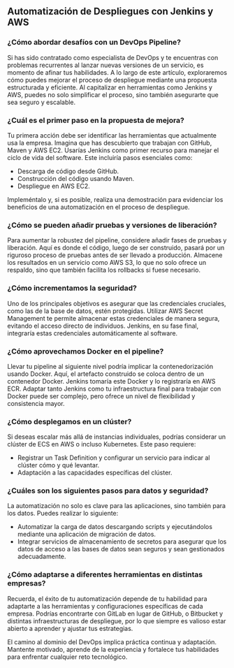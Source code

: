 <h2 align="left"> Automatización de Despliegues con Jenkins y AWS </h2>

<h3 align="left"> ¿Cómo abordar desafíos con un DevOps Pipeline? </h3>

<p align="left"> Si has sido contratado como especialista de DevOps y te encuentras con problemas recurrentes al lanzar nuevas versiones de un servicio, es momento de afinar tus habilidades. A lo largo de este artículo, exploraremos cómo puedes mejorar el proceso de despliegue mediante una propuesta estructurada y eficiente. Al capitalizar en herramientas como Jenkins y AWS, puedes no solo simplificar el proceso, sino también asegurarte que sea seguro y escalable. </p>

<h3 align="left"> ¿Cuál es el primer paso en la propuesta de mejora? </h3>

<p align="left"> Tu primera acción debe ser identificar las herramientas que actualmente usa la empresa. Imagina que has descubierto que trabajan con GitHub, Maven y AWS EC2. Usarías Jenkins como primer recurso para manejar el ciclo de vida del software. Este incluiría pasos esenciales como:

* Descarga de código desde GitHub.
* Construcción del código usando Maven.
* Despliegue en AWS EC2.

Impleméntalo y, si es posible, realiza una demostración para evidenciar los beneficios de una automatización en el proceso de despliegue. </p>

<h3 align="left"> ¿Cómo se pueden añadir pruebas y versiones de liberación? </h3>

<p align="left"> Para aumentar la robustez del pipeline, considere añadir fases de pruebas y liberación. Aquí es donde el código, luego de ser construido, pasará por un riguroso proceso de pruebas antes de ser llevado a producción. Almacene los resultados en un servicio como AWS S3, lo que no solo ofrece un respaldo, sino que también facilita los rollbacks si fuese necesario. </p>

<h3 align="left"> ¿Cómo incrementamos la seguridad? </h3>

<p align="left"> Uno de los principales objetivos es asegurar que las credenciales cruciales, como las de la base de datos, estén protegidas. Utilizar AWS Secret Management te permite almacenar estas credenciales de manera segura, evitando el acceso directo de individuos. Jenkins, en su fase final, integraría estas credenciales automáticamente al software. </p>

<h3 align="left"> ¿Cómo aprovechamos Docker en el pipeline? </h3>

<p align="left"> Llevar tu pipeline al siguiente nivel podría implicar la contenedorización usando Docker. Aquí, el artefacto construido se coloca dentro de un contenedor Docker. Jenkins tomaría este Docker y lo registraría en AWS ECR. Adaptar tanto Jenkins como tu infraestructura final para trabajar con Docker puede ser complejo, pero ofrece un nivel de flexibilidad y consistencia mayor. </p>

<h3 align="left"> ¿Cómo desplegamos en un clúster? </h3>

<p align="left"> Si deseas escalar más allá de instancias individuales, podrías considerar un clúster de ECS en AWS o incluso Kubernetes. Este paso requiere:

* Registrar un Task Definition y configurar un servicio para indicar al clúster cómo y qué levantar.
* Adaptación a las capacidades específicas del clúster. </p>

<h3 align="left"> ¿Cuáles son los siguientes pasos para datos y seguridad? </h3>

<p align="left"> La automatización no solo es clave para las aplicaciones, sino también para los datos. Puedes realizar lo siguiente:

* Automatizar la carga de datos descargando scripts y ejecutándolos mediante una aplicación de migración de datos.
* Integrar servicios de almacenamiento de secretos para asegurar que los datos de acceso a las bases de datos sean seguros y sean gestionados adecuadamente. </p>

<h3 align="left"> ¿Cómo adaptarse a diferentes herramientas en distintas empresas? </h3>

<p align="left"> Recuerda, el éxito de tu automatización depende de tu habilidad para adaptarte a las herramientas y configuraciones específicas de cada empresa. Podrías encontrarte con GitLab en lugar de GitHub, o Bitbucket y distintas infraestructuras de despliegue, por lo que siempre es valioso estar abierto a aprender y ajustar tus estrategias.

El camino al dominio del DevOps implica práctica continua y adaptación. Mantente motivado, aprende de la experiencia y fortalece tus habilidades para enfrentar cualquier reto tecnológico. </p>
